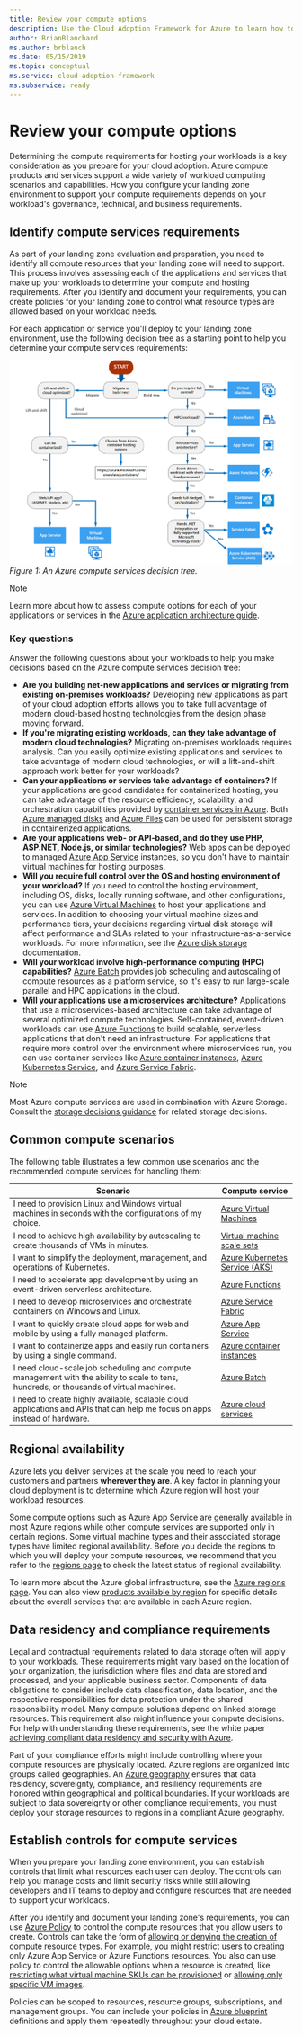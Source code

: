 ```yaml
---
title: Review your compute options
description: Use the Cloud Adoption Framework for Azure to learn how to determine the compute requirements for hosting your workloads.
author: BrianBlanchard
ms.author: brblanch
ms.date: 05/15/2019
ms.topic: conceptual
ms.service: cloud-adoption-framework
ms.subservice: ready
---
```


# Review your compute options

Determining the compute requirements for hosting your workloads is a key consideration as you prepare for your cloud adoption. Azure compute products and services support a wide variety of workload computing scenarios and capabilities. How you configure your landing zone environment to support your compute requirements depends on your workload's governance, technical, and business requirements.

## Identify compute services requirements

As part of your landing zone evaluation and preparation, you need to identify all compute resources that your landing zone will need to support. This process involves assessing each of the applications and services that make up your workloads to determine your compute and hosting requirements. After you identify and document your requirements, you can create policies for your landing zone to control what resource types are allowed based on your workload needs.

For each application or service you'll deploy to your landing zone environment, use the following decision tree as a starting point to help you determine your compute services requirements:

![Azure compute services decision tree](../../_images/ready/compute-decision-tree.png)
_Figure 1: An Azure compute services decision tree._

> [!NOTE]
> Learn more about how to assess compute options for each of your applications or services in the [Azure application architecture guide](/azure/architecture/guide/technology-choices/compute-decision-tree).

### Key questions

Answer the following questions about your workloads to help you make decisions based on the Azure compute services decision tree:

- **Are you building net-new applications and services or migrating from existing on-premises workloads?** Developing new applications as part of your cloud adoption efforts allows you to take full advantage of modern cloud-based hosting technologies from the design phase moving forward.
- **If you're migrating existing workloads, can they take advantage of modern cloud technologies?** Migrating on-premises workloads requires analysis. Can you easily optimize existing applications and services to take advantage of modern cloud technologies, or will a lift-and-shift approach work better for your workloads?
- **Can your applications or services take advantage of containers?** If your applications are good candidates for containerized hosting, you can take advantage of the resource efficiency, scalability, and orchestration capabilities provided by [container services in Azure](https://azure.microsoft.com/product-categories/containers). Both [Azure managed disks](/azure/virtual-machines/windows/managed-disks-overview) and [Azure Files](/azure/storage/files/storage-files-introduction) can be used for persistent storage in containerized applications.
- **Are your applications web- or API-based, and do they use PHP, ASP.NET, Node.js, or similar technologies?** Web apps can be deployed to managed [Azure App Service](/azure/app-service/overview) instances, so you don't have to maintain virtual machines for hosting purposes.
- **Will you require full control over the OS and hosting environment of your workload?** If you need to control the hosting environment, including OS, disks, locally running software, and other configurations, you can use [Azure Virtual Machines](https://azure.microsoft.com/services/virtual-machines) to host your applications and services. In addition to choosing your virtual machine sizes and performance tiers, your decisions regarding virtual disk storage will affect performance and SLAs related to your infrastructure-as-a-service workloads. For more information, see the [Azure disk storage](/azure/virtual-machines/windows/managed-disks-overview) documentation.
- **Will your workload involve high-performance computing (HPC) capabilities?** [Azure Batch](/azure/batch/batch-technical-overview) provides job scheduling and autoscaling of compute resources as a platform service, so it's easy to run large-scale parallel and HPC applications in the cloud.
- **Will your applications use a microservices architecture?** Applications that use a microservices-based architecture can take advantage of several optimized compute technologies. Self-contained, event-driven workloads can use [Azure Functions](/azure/azure-functions/functions-overview) to build scalable, serverless applications that don't need an infrastructure. For applications that require more control over the environment where microservices run, you can use container services like [Azure container instances](/azure/container-instances/container-instances-overview), [Azure Kubernetes Service](/azure/aks/intro-kubernetes), and [Azure Service Fabric](/azure/service-fabric/service-fabric-overview).

> [!NOTE]
> Most Azure compute services are used in combination with Azure Storage. Consult the [storage decisions guidance](./storage-options.md) for related storage decisions.

## Common compute scenarios

The following table illustrates a few common use scenarios and the recommended compute services for handling them:

| Scenario  | Compute service |
| --- | --- |
| I need to provision Linux and Windows virtual machines in seconds with the configurations of my choice. | [Azure Virtual Machines](https://azure.microsoft.com/services/virtual-machines) |
| I need to achieve high availability by autoscaling to create thousands of VMs in minutes. | [Virtual machine scale sets](https://azure.microsoft.com/services/virtual-machine-scale-sets) |
| I want to simplify the deployment, management, and operations of Kubernetes. | [Azure Kubernetes Service (AKS)](https://azure.microsoft.com/services/kubernetes-service) |
| I need to accelerate app development by using an event-driven serverless architecture. | [Azure Functions](https://azure.microsoft.com/services/functions) |
| I need to develop microservices and orchestrate containers on Windows and Linux. | [Azure Service Fabric](https://azure.microsoft.com/services/service-fabric) |
| I want to quickly create cloud apps for web and mobile by using a fully managed platform. | [Azure App Service](https://azure.microsoft.com/services/app-service) |
| I want to containerize apps and easily run containers by using a single command. | [Azure container instances](https://azure.microsoft.com/services/container-instances) |
| I need cloud-scale job scheduling and compute management with the ability to scale to tens, hundreds, or thousands of virtual machines. | [Azure Batch](https://azure.microsoft.com/services/batch) |
| I need to create highly available, scalable cloud applications and APIs that can help me focus on apps instead of hardware. | [Azure cloud services](https://azure.microsoft.com/services/cloud-services) |

## Regional availability

Azure lets you deliver services at the scale you need to reach your customers and partners **wherever they are**. A key factor in planning your cloud deployment is to determine which Azure region will host your workload resources.

Some compute options such as Azure App Service are generally available in most Azure regions while other compute services are supported only in certain regions. Some virtual machine types and their associated storage types have limited regional availability. Before you decide the regions to which you will deploy your compute resources, we recommend that you refer to the [regions page](https://azure.microsoft.com/global-infrastructure/services/?regions=all&products=azure-vmware-cloudsimple,cloud-services,batch,container-instances,app-service,service-fabric,functions,kubernetes-service,virtual-machine-scale-sets,virtual-machines) to check the latest status of regional availability.

To learn more about the Azure global infrastructure, see the [Azure regions page](https://azure.microsoft.com/global-infrastructure/regions). You can also view [products available by region](https://azure.microsoft.com/global-infrastructure/services/?regions=all&products=all) for specific details about the overall services that are available in each Azure region.

## Data residency and compliance requirements

Legal and contractual requirements related to data storage often will apply to your workloads. These requirements might vary based on the location of your organization, the jurisdiction where files and data are stored and processed, and your applicable business sector. Components of data obligations to consider include data classification, data location, and the respective responsibilities for data protection under the shared responsibility model. Many compute solutions depend on linked storage resources. This requirement also might influence your compute decisions. For help with understanding these requirements, see the white paper [achieving compliant data residency and security with Azure](https://azure.microsoft.com/resources/achieving-compliant-data-residency-and-security-with-azure).

Part of your compliance efforts might include controlling where your compute resources are physically located. Azure regions are organized into groups called geographies. An [Azure geography](https://azure.microsoft.com/global-infrastructure/geographies) ensures that data residency, sovereignty, compliance, and resiliency requirements are honored within geographical and political boundaries. If your workloads are subject to data sovereignty or other compliance requirements, you must deploy your storage resources to regions in a compliant Azure geography.

## Establish controls for compute services

When you prepare your landing zone environment, you can establish controls that limit what resources each user can deploy. The controls can help you manage costs and limit security risks while still allowing developers and IT teams to deploy and configure resources that are needed to support your workloads.

After you identify and document your landing zone's requirements, you can use [Azure Policy](/azure/governance/policy/overview) to control the compute resources that you allow users to create. Controls can take the form of [allowing or denying the creation of compute resource types](/azure/governance/policy/samples/allowed-resource-types). For example, you might restrict users to creating only Azure App Service or Azure Functions resources. You also can use policy to control the allowable options when a resource is created, like [restricting what virtual machine SKUs can be provisioned](/azure/governance/policy/samples/built-in-policies#compute) or [allowing only specific VM images](/azure/governance/policy/samples/allowed-custom-images).

Policies can be scoped to resources, resource groups, subscriptions, and management groups. You can include your policies in [Azure blueprint](/azure/governance/blueprints/overview) definitions and apply them repeatedly throughout your cloud estate.